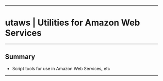 * * *
# utaws | Utilities for Amazon Web Services
* * *

## Summary

* Script tools for use in Amazon Web Services, etc

* * *
